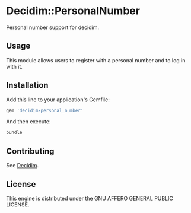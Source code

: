 # Decidim::PersonalNumber

Personal number support for decidim.

## Usage

This module allows users to register with a personal number and to log in with it.

## Installation

Add this line to your application's Gemfile:

```ruby
gem 'decidim-personal_number'
```

And then execute:

```bash
bundle
```

## Contributing

See [Decidim](https://github.com/decidim/decidim).

## License

This engine is distributed under the GNU AFFERO GENERAL PUBLIC LICENSE.
